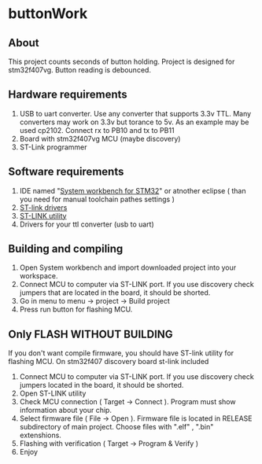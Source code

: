 # buttonWork
## About
This project counts seconds of button holding. Project is designed for stm32f407vg. Button reading is debounced.

## Hardware requirements
1. USB to uart converter. Use any converter that supports 3.3v TTL. Many converters may work on 3.3v but torance to 5v. As an example may be used cp2102. Connect rx to PB10 and tx to PB11
2. Board with stm32f407vg MCU (maybe discovery)
3. ST-Link programmer

## Software requirements
1. IDE named "[System workbench for STM32](https://www.openstm32.org/Downloading%2Bthe%2BSystem%2BWorkbench%2Bfor%2BSTM32%2Binstaller)" or atnother eclipse ( than you need for manual toolchain pathes settings )
2. [ST-link drivers](https://www.st.com/en/development-tools/stsw-link009.html)
3. [ST-LINK utility](https://www.st.com/en/development-tools/stsw-link004.html)
4. Drivers for your ttl converter (usb to uart)

## Building and compiling
1. Open System workbench and import downloaded project into your workspace.
2. Connect MCU to computer via ST-LINK port. If you use discovery check jumpers that are located in the board, it should be shorted. 
3. Go in menu to menu -> project -> Build project
4. Press run button for flashing MCU.


## Only FLASH WITHOUT BUILDING
If you don't want compile firmware, you should have ST-link utility for flashing MCU. On stm32f407 discovery board st-link included

1. Connect MCU to computer via ST-LINK port. If you use discovery check jumpers located in the board, it should be shorted.
2. Open ST-LINK utility
3. Check MCU connection ( Target -> Connect ). Program must show information about your chip.
4. Select firmware file ( File -> Open ). Firmware file is located in RELEASE subdirectory of main project. Choose files with ".elf" , ".bin" extenshions.
5. Flashing with verification ( Target -> Program & Verify )
6. Enjoy
